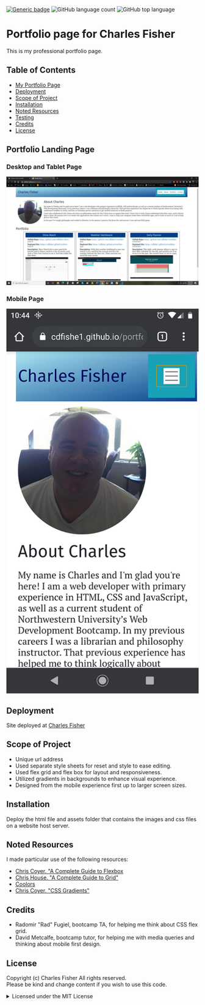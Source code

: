 [![Generic badge](https://img.shields.io/badge/license-MIT-<COLOR>.svg)](#license)
![GitHub language count](https://img.shields.io/github/languages/count/cdfishe1/portfolio)
![GitHub top language](https://img.shields.io/github/languages/top/cdfishe1/portfolio)


# Portfolio page for Charles Fisher

This is my professional portfolio page.

## Table of Contents
* [My Portfolio Page](#portfolio-landing-page)
* [Deployment](#deployment)
* [Scope of Project](#scope-of-project)
* [Installation](#installation)
* [Noted Resources](#noted-resources)
* [Testing](#testing)
* [Credits](#credits)
* [License](#license)

## Portfolio Landing Page

### Desktop and Tablet Page
![Charles Fisher landing page desktop and tablet](assets/images/widescreen-demo.jpg)

### Mobile Page
![Charles Fisher landing page mobile device](assets/images/mobile-demo.png)


## Deployment

Site deployed at [Charles Fisher](https://charlesfisher.dev/)

## Scope of Project

* Unique url address
* Used separate style sheets for reset and style to ease editing.
* Used flex grid and flex box for layout and responsiveness.
* Utilized gradients in backgrounds to enhance visual experience.
* Designed from the mobile experience first up to larger screen sizes.


## Installation

Deploy the html file and assets folder that contains the images and css files on a website host server.

## Noted Resources

I made particular use of the following resources:

* [Chris Coyer. "A Complete Guide to Flexbox](https://css-tricks.com/snippets/css/a-guide-to-flexbox/)
* [Chris House. "A Complete Guide to Grid"](https://css-tricks.com/snippets/css/complete-guide-grid/)
* [Coolors](https://coolors.co/)
* [Chris Coyer. "CSS Gradients"](https://css-tricks.com/css3-gradients/)

## Credits

* Radomir "Rad" Fugiel, bootcamp TA, for helping me think about CSS flex grid.
* David Metcalfe, bootcamp tutor, for helping me with media queries and thinking about mobile first design.

## License

Copyright (c) Charles Fisher All rights reserved.<br>
Please be kind and change content if you wish to use this code.

<details><summary>Licensed under the MIT License</summary>

Copyright (c) 2021 - present | Charles Fisher

<blockquote>
Permission is hereby granted, free of charge, to any person obtaining a copy
of this software and associated documentation files (the "Software"), to deal
in the Software without restriction, including without limitation the rights
to use, copy, modify, merge, publish, distribute, sublicense, and/or sell
copies of the Software, and to permit persons to whom the Software is
furnished to do so, subject to the following conditions:

The above copyright notice and this permission notice shall be included in all
copies or substantial portions of the Software.

THE SOFTWARE IS PROVIDED "AS IS", WITHOUT WARRANTY OF ANY KIND, EXPRESS OR
IMPLIED, INCLUDING BUT NOT LIMITED TO THE WARRANTIES OF MERCHANTABILITY,
FITNESS FOR A PARTICULAR PURPOSE AND NONINFRINGEMENT. IN NO EVENT SHALL THE
AUTHORS OR COPYRIGHT HOLDERS BE LIABLE FOR ANY CLAIM, DAMAGES OR OTHER
LIABILITY, WHETHER IN AN ACTION OF CONTRACT, TORT OR OTHERWISE, ARISING FROM,
OUT OF OR IN CONNECTION WITH THE SOFTWARE OR THE USE OR OTHER DEALINGS IN THE
SOFTWARE.
</blockquote>
</details>
